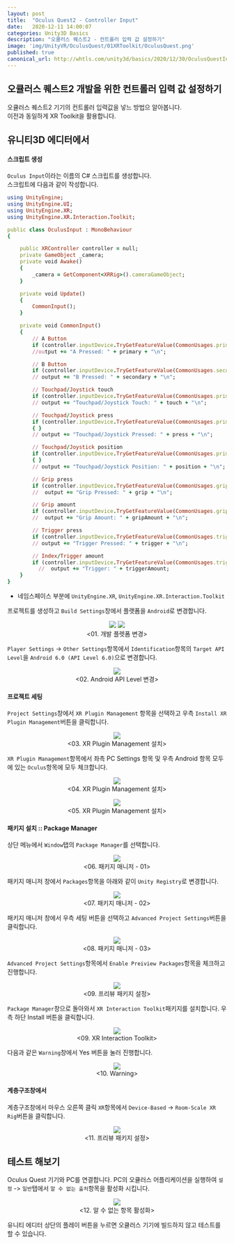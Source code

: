 ```yaml
---
layout: post
title:  "Oculus Quest2 - Controller Input"
date:   2020-12-11 14:00:07
categories: Unity3D Basics
description: "오큘러스 퀘스트2 - 컨트롤러 입력 값 설정하기"
image: 'img/UnityVR/OculusQuest/01XRToolkit/OculusQuest.png'
published: true
canonical_url: http://whtls.com/unity3d/basics/2020/12/30/OculusQuestInput/
---
```


## 오큘러스 퀘스트2 개발을 위한 컨트롤러 입력 값 설정하기
오큘러스 퀘스트2 기기의 컨트롤러 입력값을 넣느 방법으 알아봅니다.  
이전과 동일하게 XR Toolkit을 활용합니다.  
  
## 유니티3D 에디터에서  
  
#### 스크립트 생성  
  
`Oculus Input`이라는 이름의 C# 스크립트를 생성합니다.  
스크립트에 다음과 같이 작성합니다.  
  
```ruby
using UnityEngine;
using UnityEngine.UI;
using UnityEngine.XR;
using UnityEngine.XR.Interaction.Toolkit;

public class OculusInput : MonoBehaviour
{

    public XRController controller = null;
    private GameObject _camera;
    private void Awake()
    {
        _camera = GetComponent<XRRig>().cameraGameObject;
    }

    private void Update()
    {
        CommonInput();
    }

    private void CommonInput()
    {
        // A Button
        if (controller.inputDevice.TryGetFeatureValue(CommonUsages.primaryButton, out bool primary)) { }
        //output += "A Pressed: " + primary + "\n";

        // B Button
        if (controller.inputDevice.TryGetFeatureValue(CommonUsages.secondaryButton, out bool secondary)) { }
        // output += "B Pressed: " + secondary + "\n";

        // Touchpad/Joystick touch
        if (controller.inputDevice.TryGetFeatureValue(CommonUsages.primary2DAxisTouch, out bool touch)) { }
        // output += "Touchpad/Joystick Touch: " + touch + "\n";

        // Touchpad/Joystick press
        if (controller.inputDevice.TryGetFeatureValue(CommonUsages.primary2DAxisClick, out bool press))
        { }
        // output += "Touchpad/Joystick Pressed: " + press + "\n";

        // Touchpad/Joystick position
        if (controller.inputDevice.TryGetFeatureValue(CommonUsages.primary2DAxis, out Vector2 position)) 
        { }
        // output += "Touchpad/Joystick Position: " + position + "\n";

        // Grip press
        if (controller.inputDevice.TryGetFeatureValue(CommonUsages.gripButton, out bool grip)) { }
        //  output += "Grip Pressed: " + grip + "\n";

        // Grip amount
        if (controller.inputDevice.TryGetFeatureValue(CommonUsages.grip, out float gripAmount)) { }
        //  output += "Grip Amount: " + gripAmount + "\n";

        // Trigger press
        if (controller.inputDevice.TryGetFeatureValue(CommonUsages.triggerButton, out bool trigger)) { }
        // output += "Trigger Pressed: " + trigger + "\n";

        // Index/Trigger amount
        if (controller.inputDevice.TryGetFeatureValue(CommonUsages.trigger, out float triggerAmount)) { }
          //  output += "Trigger: " + triggerAmount;
    }
}
```
  
* 네임스페이스 부분에 `UnityEngine.XR`, `UnityEngine.XR.Interaction.Toolkit`




프로젝트를 생성하고 `Build Settings`창에서 플랫폼을 `Android`로 변경합니다.  
<p align="center"><img src="/img/UnityVR/OculusQuest/01XRToolkit/01.PNG"> <img src="/img/UnityVR/OculusQuest/01XRToolkit/02.PNG"><br/>
<01. 개발 플렛폼 변경></p>
  
`Player Settings` -> `Other Settings`항목에서 `Identification`항목의 `Target API Level`을 `Android 6.0 (API Level 6.0)`으로 변경합니다.  
<p align="center"><img src="/img/UnityVR/OculusQuest/01XRToolkit/04.PNG"><br/>
<02. Android API Level 변경></p>

#### 프로젝트 세팅
`Project Settings`창에서 `XR Plugin Management` 항목을 선택하고 우측 `Install XR Plugin Management`버튼을 클릭합니다.  
<p align="center"><img src="/img/UnityVR/OculusQuest/01XRToolkit/05.PNG"><br/>
<03. XR Plugin Management 설치></p>
  
`XR Plugin Management`항목에서 좌측 PC Settings 항목 및 우측 Android 항목 모두에 있는 `Oculus`항목에 모두 체크합니다.  
<p align="center"><img src="/img/UnityVR/OculusQuest/01XRToolkit/03.PNG"><br/>
<04. XR Plugin Management 설치></p>
  <p align="center"><img src="/img/UnityVR/OculusQuest/01XRToolkit/06.PNG"><br/>
<05. XR Plugin Management 설치></p>

#### 패키지 설치 :: Package Manager
상단 메뉴에서 `Window`탭의 `Package Manager`를 선택합니다.  
<p align="center"><img src="/img/UnityVR/OculusQuest/01XRToolkit/08.PNG"><br/>
<06. 패키지 매니저 - 01></p>
  
패키지 매니저 창에서 `Packages`항목을 아래와 같이 `Unity Registry`로 변경합니다.  
<p align="center"><img src="/img/UnityVR/OculusQuest/01XRToolkit/09.PNG"><br/>
<07. 패키지 매니저 - 02></p>
  
패키지 매니저 창에서 우측 세팅 버튼을 선택하고 `Advanced Project Settings`버튼을 클릭합니다. 
<p align="center"><img src="/img/UnityVR/OculusQuest/01XRToolkit/10.PNG"><br/>
<08. 패키지 매니저 - 03></p>
  
`Advanced Project Settings`항목에서 `Enable Preiview Packages`항목을 체크하고 진행합니다.  
<p align="center"><img src="/img/UnityVR/OculusQuest/01XRToolkit/11.PNG"><br/>
<09. 프리뷰 패키지 설정></p>

`Package Manager`창으로 돌아와서 `XR Interaction Toolkit`패키지를 설치합니다. 우측 하단 Install 버튼을 클릭합니다.  
<p align="center"><img src="/img/UnityVR/OculusQuest/01XRToolkit/13.PNG"><br/>
<09. XR Interaction Toolkit></p>
  
다음과 같은 `Warning`창에서 Yes 버튼을 눌러 진행합니다.  
<p align="center"><img src="/img/UnityVR/OculusQuest/01XRToolkit/14.PNG"><br/>
<10. Warning></p>

#### 계층구조창에서
계층구조창에서 마우스 오른쪽 클릭 `XR`항목에서 `Device-Based` -> `Room-Scale XR Rig`버튼을 클릭합니다.  
<p align="center"><img src="/img/UnityVR/OculusQuest/01XRToolkit/15.PNG"><br/>
<11. 프리뷰 패키지 설정></p>
  
## 테스트 해보기
Oculus Quest 기기와 PC를 연결합니다. 
PC의 오큘러스 어플리케이션을 실행하여 `설정` -> `일반`탭에서 `알 수 없는 출처`항목을 활성화 시킵니다.  
<p align="center"><img src="/img/UnityVR/OculusQuest/01XRToolkit/16.PNG"><br/>
<12. 알 수 없는 항목 활성화></p>
  
유니티 에디터 상단의 플레이 버튼을 누르면 오큘러스 기기에 빌드하지 않고 테스트를 할 수 있습니다.
